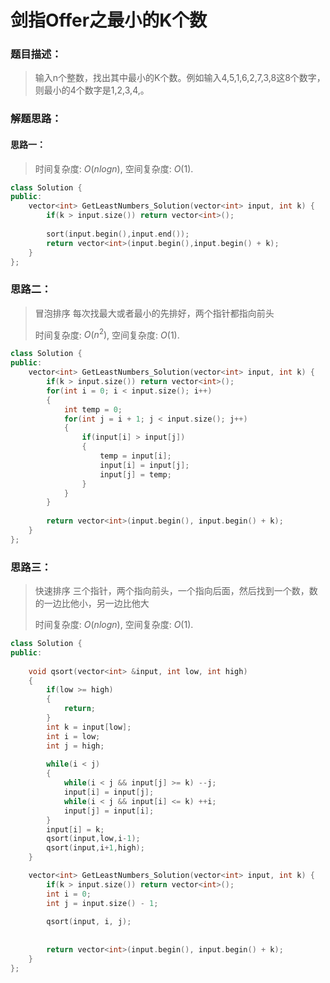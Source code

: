 # 剑指Offer之最小的K个数


### 题目描述：

> 输入n个整数，找出其中最小的K个数。例如输入4,5,1,6,2,7,3,8这8个数字，则最小的4个数字是1,2,3,4,。

<!--more-->

### 解题思路：

#### 思路一：

> 时间复杂度: $O(nlogn)$, 空间复杂度: $O(1)$.

```C++
class Solution {
public:
    vector<int> GetLeastNumbers_Solution(vector<int> input, int k) {
        if(k > input.size()) return vector<int>();
        
        sort(input.begin(),input.end());
        return vector<int>(input.begin(),input.begin() + k);
    }
};
```

### 思路二：

> 冒泡排序 每次找最大或者最小的先排好，两个指针都指向前头
>
> 时间复杂度: $O(n^2)$, 空间复杂度: $O(1)$.

```C++
class Solution {
public:
    vector<int> GetLeastNumbers_Solution(vector<int> input, int k) {
        if(k > input.size()) return vector<int>();
        for(int i = 0; i < input.size(); i++)
        {
            int temp = 0;
            for(int j = i + 1; j < input.size(); j++)
            {
                if(input[i] > input[j])
                {
                    temp = input[i];
                    input[i] = input[j];
                    input[j] = temp;
                }
            }
        }
        
        return vector<int>(input.begin(), input.begin() + k);
    }
};
```

### 思路三：

> 快速排序  三个指针，两个指向前头，一个指向后面，然后找到一个数，数的一边比他小，另一边比他大
>
> 时间复杂度: $O(nlogn)$, 空间复杂度: $O(1)$.

```C++
class Solution {
public:
    
    void qsort(vector<int> &input, int low, int high)
    {
        if(low >= high)
        {
            return;
        }
        int k = input[low];
        int i = low;
        int j = high;
        
        while(i < j)
        {
            while(i < j && input[j] >= k) --j;
            input[i] = input[j];
            while(i < j && input[i] <= k) ++i;
            input[j] = input[i];
        }
        input[i] = k;
        qsort(input,low,i-1);
        qsort(input,i+1,high);
    }

    vector<int> GetLeastNumbers_Solution(vector<int> input, int k) {
        if(k > input.size()) return vector<int>();
        int i = 0;
        int j = input.size() - 1;
     
        qsort(input, i, j);
        
        
        return vector<int>(input.begin(), input.begin() + k);
    }
};
```


